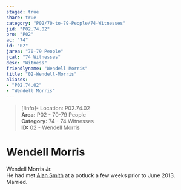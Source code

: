 ```yaml
---  
staged: true  
share: true  
category: "P02/70-to-79-People/74-Witnesses"  
jid: "P02.74.02"  
pro: "P02"  
ac: "74"  
id: "02"  
jarea: "70-79 People"  
jcat: "74 Witnesses"  
desc: "Witness"  
friendlyname: "Wendell Morris"  
title: "02-Wendell-Morris"  
aliases:   
- "P02.74.02"  
- "Wendell Morris"  
---  
```

>[!info]- Location: P02.74.02  
>**Area:** P02 - 70-79 People  
>**Category:** 74 - 74 Witnesses  
>**ID:** 02 - Wendell Morris  
  
# Wendell Morris  
  
Wendell Morris Jr.    
He had met [Alan Smith](../72-Suspects-and-People-of-Interest/02-Alan-Smith.md#) at a potluck a few weeks prior to June 2013.    
Married.  
  
```smart-connections  
```  
